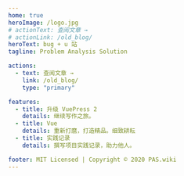 ```yaml
---
home: true
heroImage: /logo.jpg
# actionText: 查阅文章 →
# actionLink: /old_blog/
heroText: bug + u 站
tagline: Problem Analysis Solution

actions:
  - text: 查阅文章 →
    link: /old_blog/
    type: "primary"

features:
  - title: 升级 VuePress 2
    details: 继续写作之旅。
  - title: Vue
    details: 重新打麿，打造精品。细致耕耘
  - title: 实践记录
    details: 撰写项目实践记录，助力他人。

footer: MIT Licensed | Copyright © 2020 PAS.wiki
---
```

